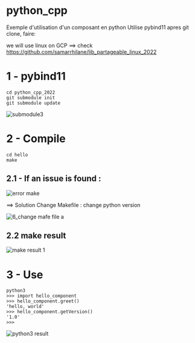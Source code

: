 # python_cpp
Exemple d'utilisation d'un composant en python
Utilise pybind11
apres git clone, faire:

we will use linux on GCP ==> check https://github.com/samarrhilane/lib_partageable_linux_2022

# 1 - pybind11

```
cd python_cpp_2022
git submodule init
git submodule update
```

![submodule3](https://user-images.githubusercontent.com/29365707/166983024-d4922309-6059-4407-a7fd-e348592cc3cd.png)


# 2 - Compile 

```
cd hello
make
```
## 2.1 - If an issue is found :

![error make](https://user-images.githubusercontent.com/29365707/166952464-0b512c02-b926-4fb1-8fac-e2e7b9d7a9ec.png)

==> Solution 
Change Makefile : change python version 

![6_change mafe file](https://user-images.githubusercontent.com/29365707/166952974-9ac83f78-3e8b-402d-93c7-72c8eb365b5f.png)
a

## 2.2 make result 

![make result 1](https://user-images.githubusercontent.com/29365707/166954445-8cbb5b96-354b-4977-88e1-ea08fe815cf6.png)




# 3 - Use 
```
python3
>>> import hello_component
>>> hello_component.greet()
'hello, world'
>>> hello_component.getVersion()
'1.0'
>>> 
```

![python3 result](https://user-images.githubusercontent.com/29365707/166953407-c2059b77-b236-46f6-9dea-039336e237f0.png)


